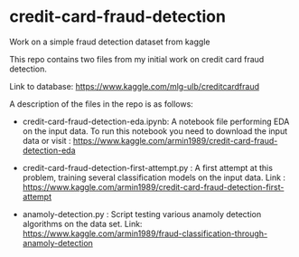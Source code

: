 # credit-card-fraud-detection
Work on a simple fraud detection dataset from kaggle

This repo contains two files from my initial work on credit card fraud detection. 

Link to database: https://www.kaggle.com/mlg-ulb/creditcardfraud

A description of the files in the repo is as follows:

- credit-card-fraud-detection-eda.ipynb: A notebook file performing EDA on the input data.
 To run this notebook you need to download the input data or visit : https://www.kaggle.com/armin1989/credit-card-fraud-detection-eda

- credit-card-fraud-detection-first-attempt.py : A first attempt at this problem, training several classification models on the input data.
 Link : https://www.kaggle.com/armin1989/credit-card-fraud-detection-first-attempt

- anamoly-detection.py : Script testing various anamoly detection algorithms on the data set.
Link: https://www.kaggle.com/armin1989/fraud-classification-through-anamoly-detection
